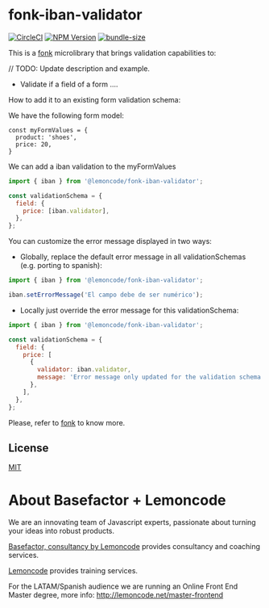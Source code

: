 # fonk-iban-validator

[![CircleCI](https://badgen.net/github/status/Lemoncode/fonk-iban-validator/master?icon=circleci&label=circleci)](https://circleci.com/gh/Lemoncode/fonk-iban-validator/tree/master)
[![NPM Version](https://badgen.net/npm/v/@lemoncode/fonk-iban-validator?icon=npm&label=npm)](https://www.npmjs.com/package/@lemoncode/fonk-iban-validator)
[![bundle-size](https://badgen.net/bundlephobia/min/@lemoncode/fonk-iban-validator)](https://bundlephobia.com/result?p=@lemoncode/fonk-iban-validator)

This is a [fonk](https://github.com/Lemoncode/fonk) microlibrary that brings validation capabilities to:

// TODO: Update description and example.

- Validate if a field of a form ....

How to add it to an existing form validation schema:

We have the following form model:

```
const myFormValues = {
  product: 'shoes',
  price: 20,
}
```

We can add a iban validation to the myFormValues

```javascript
import { iban } from '@lemoncode/fonk-iban-validator';

const validationSchema = {
  field: {
    price: [iban.validator],
  },
};
```

You can customize the error message displayed in two ways:

- Globally, replace the default error message in all validationSchemas (e.g. porting to spanish):

```javascript
import { iban } from '@lemoncode/fonk-iban-validator';

iban.setErrorMessage('El campo debe de ser numérico');
```

- Locally just override the error message for this validationSchema:

```javascript
import { iban } from '@lemoncode/fonk-iban-validator';

const validationSchema = {
  field: {
    price: [
      {
        validator: iban.validator,
        message: 'Error message only updated for the validation schema',
      },
    ],
  },
};
```

Please, refer to [fonk](https://github.com/Lemoncode/fonk) to know more.

## License

[MIT](./LICENSE)

# About Basefactor + Lemoncode

We are an innovating team of Javascript experts, passionate about turning your ideas into robust products.

[Basefactor, consultancy by Lemoncode](http://www.basefactor.com) provides consultancy and coaching services.

[Lemoncode](http://lemoncode.net/services/en/#en-home) provides training services.

For the LATAM/Spanish audience we are running an Online Front End Master degree, more info: http://lemoncode.net/master-frontend

